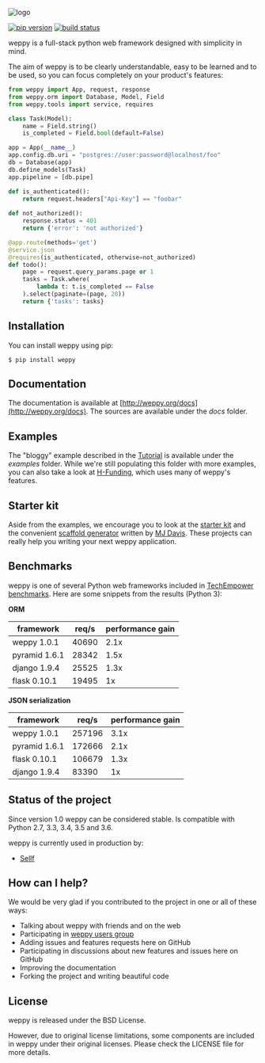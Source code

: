 ![logo](http://weppy.org/static/logo-big.png)

[![pip version](https://img.shields.io/pypi/v/weppy.svg?style=flat)](https://pypi.python.org/pypi/weppy) 
[![build status](https://img.shields.io/travis/gi0baro/weppy.svg?style=flat)](https://travis-ci.org/gi0baro/weppy)

weppy is a full-stack python web framework designed with simplicity in mind.

The aim of weppy is to be clearly understandable, easy to be learned and to be 
used, so you can focus completely on your product's features:

```python
from weppy import App, request, response
from weppy.orm import Database, Model, Field
from weppy.tools import service, requires

class Task(Model):
    name = Field.string()
    is_completed = Field.bool(default=False)

app = App(__name__)
app.config.db.uri = "postgres://user:password@localhost/foo"
db = Database(app)
db.define_models(Task)
app.pipeline = [db.pipe]

def is_authenticated():
    return request.headers["Api-Key"] == "foobar"
    
def not_authorized():
    response.status = 401
    return {'error': 'not authorized'}

@app.route(methods='get')
@service.json
@requires(is_authenticated, otherwise=not_authorized)
def todo():
    page = request.query_params.page or 1
    tasks = Task.where(
        lambda t: t.is_completed == False
    ).select(paginate=(page, 20))
    return {'tasks': tasks}
```

## Installation

You can install weppy using pip:

```
$ pip install weppy
```

## Documentation

The documentation is available at [http://weppy.org/docs](http://weppy.org/docs).
The sources are available under the *docs* folder.

## Examples

The "bloggy" example described in the [Tutorial](http://weppy.org/docs/latest/tutorial) is available under the *examples* folder. 
While we're still populating this folder with more examples, you can also take a look at [H-Funding](https://github.com/gi0baro/h-funding), which uses many of weppy's features.

## Starter kit

Aside from the examples, we encourage you to look at the [starter kit](https://github.com/mijdavis2/starter_weppy) and the convenient [scaffold generator](https://github.com/mijdavis2/generator-weppy-mvc) written by [MJ Davis](https://github.com/mijdavis2). These projects can really help you writing your next weppy application.

## Benchmarks

weppy is one of several Python web frameworks included in [TechEmpower benchmarks](https://www.techempower.com/benchmarks). Here are some snippets from the results (Python 3):

**ORM**

| framework | req/s | performance gain |
| --- | --- | --- |
| weppy 1.0.1 | 40690 | 2.1x |
| pyramid 1.6.1 | 28342 | 1.5x |
| django 1.9.4 | 25525 | 1.3x |
| flask 0.10.1 | 19495 | 1x |

**JSON serialization**

| framework | req/s | performance gain |
| --- | --- | --- |
| weppy 1.0.1 | 257196 | 3.1x |
| pyramid 1.6.1 | 172666 | 2.1x |
| flask 0.10.1 | 106679 | 1.3x |
| django 1.9.4 | 83390 | 1x |

## Status of the project

Since version 1.0 weppy can be considered stable. Is compatible with Python 2.7, 3.3, 3.4, 3.5 and 3.6.

weppy is currently used in production by:

- [Sellf](https://github.com/Sellf)

## How can I help?

We would be very glad if you contributed to the project in one or all of these ways:

* Talking about weppy with friends and on the web
* Participating in [weppy users group](https://groups.google.com/forum/#!forum/weppy-talk)
* Adding issues and features requests here on GitHub
* Participating in discussions about new features and issues here on GitHub
* Improving the documentation
* Forking the project and writing beautiful code

## License

weppy is released under the BSD License.

However, due to original license limitations, some components are included 
in weppy under their original licenses. Please check the LICENSE file for 
more details.
